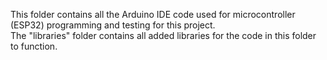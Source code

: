 This folder contains all the Arduino IDE code used for microcontroller (ESP32) programming and testing for this project. \
The "libraries" folder contains all added libraries for the code in this folder to function. 
